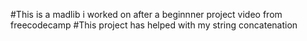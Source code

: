 #This is a madlib i worked on after a beginnner project video from freecodecamp
#This project has helped with my string concatenation
